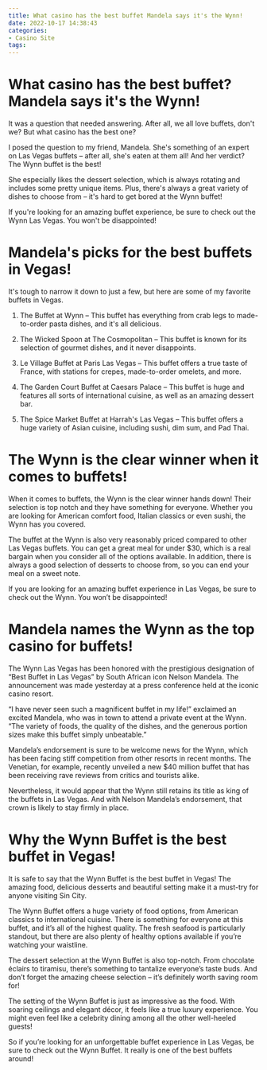 ```yaml
---
title: What casino has the best buffet Mandela says it's the Wynn!
date: 2022-10-17 14:38:43
categories:
- Casino Site
tags:
---
```



#  What casino has the best buffet? Mandela says it's the Wynn!

It was a question that needed answering. After all, we all love buffets, don't we? But what casino has the best one?

I posed the question to my friend, Mandela. She's something of an expert on Las Vegas buffets – after all, she's eaten at them all! And her verdict? The Wynn buffet is the best!

She especially likes the dessert selection, which is always rotating and includes some pretty unique items. Plus, there's always a great variety of dishes to choose from – it's hard to get bored at the Wynn buffet!

If you're looking for an amazing buffet experience, be sure to check out the Wynn Las Vegas. You won't be disappointed!

#  Mandela's picks for the best buffets in Vegas!

It's tough to narrow it down to just a few, but here are some of my favorite buffets in Vegas.

1. The Buffet at Wynn – This buffet has everything from crab legs to made-to-order pasta dishes, and it's all delicious.

2. The Wicked Spoon at The Cosmopolitan – This buffet is known for its selection of gourmet dishes, and it never disappoints.

3. Le Village Buffet at Paris Las Vegas – This buffet offers a true taste of France, with stations for crepes, made-to-order omelets, and more.

4. The Garden Court Buffet at Caesars Palace – This buffet is huge and features all sorts of international cuisine, as well as an amazing dessert bar.

5. The Spice Market Buffet at Harrah's Las Vegas – This buffet offers a huge variety of Asian cuisine, including sushi, dim sum, and Pad Thai.

#  The Wynn is the clear winner when it comes to buffets!

When it comes to buffets, the Wynn is the clear winner hands down! Their selection is top notch and they have something for everyone. Whether you are looking for American comfort food, Italian classics or even sushi, the Wynn has you covered.

The buffet at the Wynn is also very reasonably priced compared to other Las Vegas buffets. You can get a great meal for under $30, which is a real bargain when you consider all of the options available. In addition, there is always a good selection of desserts to choose from, so you can end your meal on a sweet note.

If you are looking for an amazing buffet experience in Las Vegas, be sure to check out the Wynn. You won’t be disappointed!

#  Mandela names the Wynn as the top casino for buffets!

The Wynn Las Vegas has been honored with the prestigious designation of “Best Buffet in Las Vegas” by South African icon Nelson Mandela. The announcement was made yesterday at a press conference held at the iconic casino resort.

“I have never seen such a magnificent buffet in my life!” exclaimed an excited Mandela, who was in town to attend a private event at the Wynn. “The variety of foods, the quality of the dishes, and the generous portion sizes make this buffet simply unbeatable.”

Mandela’s endorsement is sure to be welcome news for the Wynn, which has been facing stiff competition from other resorts in recent months. The Venetian, for example, recently unveiled a new $40 million buffet that has been receiving rave reviews from critics and tourists alike.

Nevertheless, it would appear that the Wynn still retains its title as king of the buffets in Las Vegas. And with Nelson Mandela’s endorsement, that crown is likely to stay firmly in place.

#  Why the Wynn Buffet is the best buffet in Vegas!

It is safe to say that the Wynn Buffet is the best buffet in Vegas! The amazing food, delicious desserts and beautiful setting make it a must-try for anyone visiting Sin City.

The Wynn Buffet offers a huge variety of food options, from American classics to international cuisine. There is something for everyone at this buffet, and it’s all of the highest quality. The fresh seafood is particularly standout, but there are also plenty of healthy options available if you’re watching your waistline.

The dessert selection at the Wynn Buffet is also top-notch. From chocolate éclairs to tiramisu, there’s something to tantalize everyone’s taste buds. And don’t forget the amazing cheese selection – it’s definitely worth saving room for!

The setting of the Wynn Buffet is just as impressive as the food. With soaring ceilings and elegant décor, it feels like a true luxury experience. You might even feel like a celebrity dining among all the other well-heeled guests!

So if you’re looking for an unforgettable buffet experience in Las Vegas, be sure to check out the Wynn Buffet. It really is one of the best buffets around!